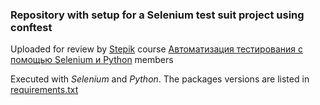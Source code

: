 ### Repository with setup for a Selenium test suit project using conftest

Uploaded for review by [Stepik](https://stepik.org) course [Автоматизация тестирования с помощью Selenium и Python](https://stepik.org/lesson/201964/) members

Executed with *Selenium* and *Python*. The packages versions are listed in [requirements.txt](/requirements.txt)